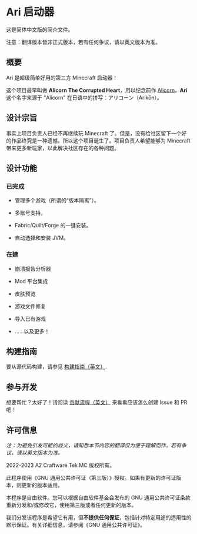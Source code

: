 # Ari 启动器

这是简体中文版的简介文件。

注意：翻译版本皆非正式版本，若有任何争议，请以英文版本为准。

## 概要

Ari 是超级简单好用的第三方 Minecraft 启动器！

这个项目最早叫做 **Alicorn The Corrupted Heart**，用以纪念前作 [Alicorn](https://github.com/Andy-K-Sparklight/Alicorn)。**Ari** 这个名字来源于 "Alicorn" 在日语中的拼写：アリコーン（Arikōn）。

## 设计宗旨

事实上项目负责人已经不再继续玩 Minecraft 了。但是，没有给社区留下一个好的作品终究是一种遗憾。所以这个项目诞生了。项目负责人希望能够为 Minecraft 带来更多新玩家，以此解决社区存在的各种问题。

## 设计功能

### 已完成

- 管理多个游戏（所谓的“版本隔离”）。

- 多账号支持。

- Fabric/Quilt/Forge 的一键安装。

- 自动选择和安装 JVM。

### 在建

- 崩溃报告分析器

- Mod 平台集成

- 皮肤预览

- 游戏文件修复

- 导入已有游戏

- ……以及更多！

## 构建指南

要从源代码构建，请参见 [构建指南（英文）](./docs/Build.md).

## 参与开发

想要帮忙？太好了！请阅读 [贡献流程（英文）](../CONTRIBUTING.md) 来看看应该怎么创建 Issue 和 PR 吧！

## 许可信息

*注：为避免引发可能的歧义，请知悉本节内容的翻译仅为便于理解而作，若有争议，请以英文版本为准。*

2022-2023 A2 Craftware Tek MC 版权所有。

此程序使用《GNU 通用公共许可证（第三版）》授权。如果有更新的许可证版本，则更新的版本适用。

本程序是自由软件。您可以根据自由软件基金会发布的 GNU 通用公共许可证条款重新分发和/或修改它，使用第三版或者任何更新的版本。

我们分发该程序是希望它有用，但**不提供任何保证**，包括针对特定用途的适用性的默示保证。有关详细信息，请参阅《GNU 通用公共许可证》。

# 
